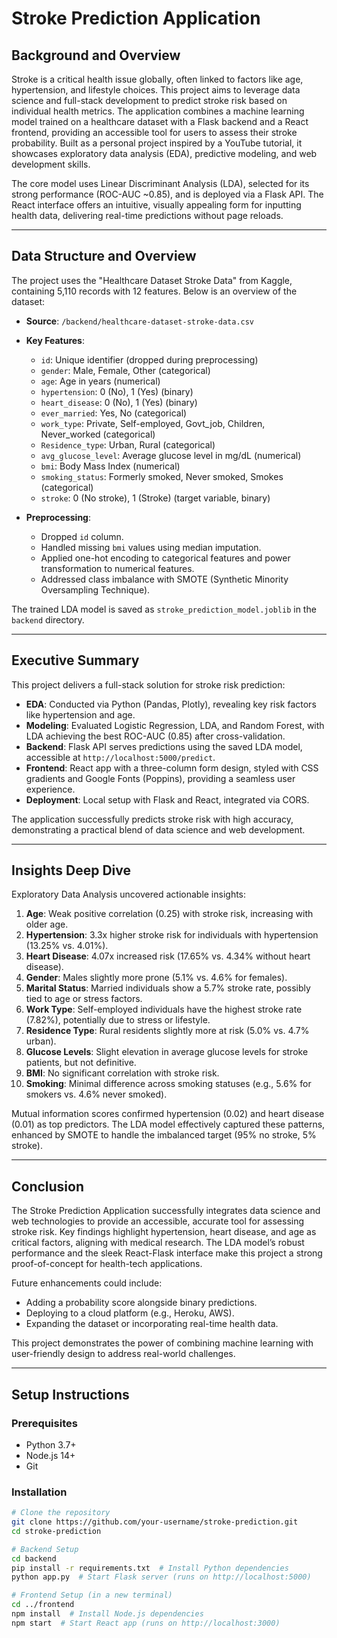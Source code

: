 # Stroke Prediction Application

## Background and Overview

Stroke is a critical health issue globally, often linked to factors like age, hypertension, and lifestyle choices. This project aims to leverage data science and full-stack development to predict stroke risk based on individual health metrics. The application combines a machine learning model trained on a healthcare dataset with a Flask backend and a React frontend, providing an accessible tool for users to assess their stroke probability. Built as a personal project inspired by a YouTube tutorial, it showcases exploratory data analysis (EDA), predictive modeling, and web development skills.

The core model uses Linear Discriminant Analysis (LDA), selected for its strong performance (ROC-AUC ~0.85), and is deployed via a Flask API. The React interface offers an intuitive, visually appealing form for inputting health data, delivering real-time predictions without page reloads.

---

## Data Structure and Overview

The project uses the "Healthcare Dataset Stroke Data" from Kaggle, containing 5,110 records with 12 features. Below is an overview of the dataset:

- **Source**: `/backend/healthcare-dataset-stroke-data.csv`
- **Key Features**:
  - `id`: Unique identifier (dropped during preprocessing)
  - `gender`: Male, Female, Other (categorical)
  - `age`: Age in years (numerical)
  - `hypertension`: 0 (No), 1 (Yes) (binary)
  - `heart_disease`: 0 (No), 1 (Yes) (binary)
  - `ever_married`: Yes, No (categorical)
  - `work_type`: Private, Self-employed, Govt_job, Children, Never_worked (categorical)
  - `Residence_type`: Urban, Rural (categorical)
  - `avg_glucose_level`: Average glucose level in mg/dL (numerical)
  - `bmi`: Body Mass Index (numerical)
  - `smoking_status`: Formerly smoked, Never smoked, Smokes (categorical)
  - `stroke`: 0 (No stroke), 1 (Stroke) (target variable, binary)

- **Preprocessing**:
  - Dropped `id` column.
  - Handled missing `bmi` values using median imputation.
  - Applied one-hot encoding to categorical features and power transformation to numerical features.
  - Addressed class imbalance with SMOTE (Synthetic Minority Oversampling Technique).

The trained LDA model is saved as `stroke_prediction_model.joblib` in the `backend` directory.

---

## Executive Summary

This project delivers a full-stack solution for stroke risk prediction:
- **EDA**: Conducted via Python (Pandas, Plotly), revealing key risk factors like hypertension and age.
- **Modeling**: Evaluated Logistic Regression, LDA, and Random Forest, with LDA achieving the best ROC-AUC (0.85) after cross-validation.
- **Backend**: Flask API serves predictions using the saved LDA model, accessible at `http://localhost:5000/predict`.
- **Frontend**: React app with a three-column form design, styled with CSS gradients and Google Fonts (Poppins), providing a seamless user experience.
- **Deployment**: Local setup with Flask and React, integrated via CORS.

The application successfully predicts stroke risk with high accuracy, demonstrating a practical blend of data science and web development.

---

## Insights Deep Dive

Exploratory Data Analysis uncovered actionable insights:
1. **Age**: Weak positive correlation (0.25) with stroke risk, increasing with older age.
2. **Hypertension**: 3.3x higher stroke risk for individuals with hypertension (13.25% vs. 4.01%).
3. **Heart Disease**: 4.07x increased risk (17.65% vs. 4.34% without heart disease).
4. **Gender**: Males slightly more prone (5.1% vs. 4.6% for females).
5. **Marital Status**: Married individuals show a 5.7% stroke rate, possibly tied to age or stress factors.
6. **Work Type**: Self-employed individuals have the highest stroke rate (7.82%), potentially due to stress or lifestyle.
7. **Residence Type**: Rural residents slightly more at risk (5.0% vs. 4.7% urban).
8. **Glucose Levels**: Slight elevation in average glucose levels for stroke patients, but not definitive.
9. **BMI**: No significant correlation with stroke risk.
10. **Smoking**: Minimal difference across smoking statuses (e.g., 5.6% for smokers vs. 4.6% never smoked).

Mutual information scores confirmed hypertension (0.02) and heart disease (0.01) as top predictors. The LDA model effectively captured these patterns, enhanced by SMOTE to handle the imbalanced target (95% no stroke, 5% stroke).

---

## Conclusion

The Stroke Prediction Application successfully integrates data science and web technologies to provide an accessible, accurate tool for assessing stroke risk. Key findings highlight hypertension, heart disease, and age as critical factors, aligning with medical research. The LDA model’s robust performance and the sleek React-Flask interface make this project a strong proof-of-concept for health-tech applications.

Future enhancements could include:
- Adding a probability score alongside binary predictions.
- Deploying to a cloud platform (e.g., Heroku, AWS).
- Expanding the dataset or incorporating real-time health data.

This project demonstrates the power of combining machine learning with user-friendly design to address real-world challenges.

---

## Setup Instructions

### Prerequisites
- Python 3.7+
- Node.js 14+
- Git

### Installation
```bash
# Clone the repository
git clone https://github.com/your-username/stroke-prediction.git
cd stroke-prediction

# Backend Setup
cd backend
pip install -r requirements.txt  # Install Python dependencies
python app.py  # Start Flask server (runs on http://localhost:5000)

# Frontend Setup (in a new terminal)
cd ../frontend
npm install  # Install Node.js dependencies
npm start  # Start React app (runs on http://localhost:3000)
